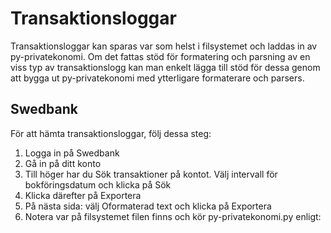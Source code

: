 Transaktionsloggar
==================
Transaktionsloggar kan sparas var som helst i filsystemet och laddas in av py-privatekonomi. Om det fattas stöd för formatering och parsning av en viss typ av transaktionslogg kan man enkelt lägga till stöd för dessa genom att bygga ut py-privatekonomi med ytterligare formaterare och parsers.

Swedbank
--------
För att hämta transaktionsloggar, följ dessa steg:

1. Logga in på Swedbank
2. Gå in på ditt konto
3. Till höger har du Sök transaktioner på kontot. Välj intervall för bokföringsdatum och klicka på Sök
4. Klicka därefter på Exportera
5. På nästa sida: välj Oformaterad text och klicka på Exportera
6. Notera var på filsystemet filen finns och kör py-privatekonomi.py enligt:

